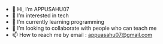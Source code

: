 - 👋 Hi, I’m APPUSAHU07
- 👀 I’m interested in tech
- 🌱 I’m currently learning programming
- 💞️ I’m looking to collaborate with people who can teach me
- 📫 How to reach me by email : appuasahu07@gmail.com

<!---
APPUSAHU07/APPUSAHU07 is a ✨ special ✨ repository because its `README.md` (this file) appears on your GitHub profile.
You can click the Preview link to take a look at your changes.
--->
